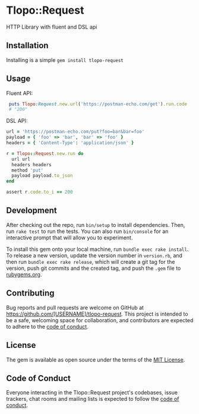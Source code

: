 # Tlopo::Request

HTTP Library with fluent and DSL api

## Installation

Installing is a simple `gem install tlopo-request`

## Usage

Fluent API: 
```ruby
 puts Tlopo:Request.new.url('https://postman-echo.com/get').run.code
 # "200"
```

DSL API: 
```ruby
url = 'https://postman-echo.com/put?foo=bar&bar=foo'
payload = { 'foo' => 'bar', 'bar' => 'foo' }
headers = { 'Content-Type': 'application/json' }

r = Tlopo::Request.new.run do
  url url
  headers headers
  method 'put'
  payload payload.to_json
end

assert r.code.to_i == 200
```


## Development

After checking out the repo, run `bin/setup` to install dependencies. Then, run `rake test` to run the tests. You can also run `bin/console` for an interactive prompt that will allow you to experiment.

To install this gem onto your local machine, run `bundle exec rake install`. To release a new version, update the version number in `version.rb`, and then run `bundle exec rake release`, which will create a git tag for the version, push git commits and the created tag, and push the `.gem` file to [rubygems.org](https://rubygems.org).

## Contributing

Bug reports and pull requests are welcome on GitHub at https://github.com/[USERNAME]/tlopo-request. This project is intended to be a safe, welcoming space for collaboration, and contributors are expected to adhere to the [code of conduct](https://github.com/[USERNAME]/tlopo-request/blob/main/CODE_OF_CONDUCT.md).

## License

The gem is available as open source under the terms of the [MIT License](https://opensource.org/licenses/MIT).

## Code of Conduct

Everyone interacting in the Tlopo::Request project's codebases, issue trackers, chat rooms and mailing lists is expected to follow the [code of conduct](https://github.com/tlopo-ruby/tlopo-request/blob/main/CODE_OF_CONDUCT.md).
